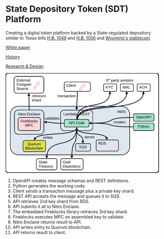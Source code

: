 # State Depository Token (SDT) Platform

Creating a digital token platform backed by a State-regulated depository similar to Texas bills [H.B. 1049](https://legiscan.com/TX/sponsors/HB1049/2025) and [H.B. 1056](https://legiscan.com/TX/bill/HB1056/2025) and [Wyoming's stablecoin](https://stabletoken.wyo.gov/).

[White paper](https://broward.ghost.io/current-gold-paper)

[History](https://broward.ghost.io/2024/11/26/sdt-history/)

[Research & Design](https://broward.ghost.io/token/)

![SDTOverview](https://github.com/broward/token/blob/main/docs/SDTOverview.jpg)

1) OpenAPI creates message schemas and REST definitions.
2) Python generates the working code.
3) Client sends a transaction message plus a private key shard.
4) REST API accepts the message and queues it to SQS.
5) API retrieves 2nd key shard from RDS.
6) API submits it all to Nitro Enclave.
7) The embedded Fireblocks library retrieves 3rd key shard.
8) Fireblocks executes MPC on assembled key to validate.
9) Nitro Enclave returns result to API.
10) API writes entry to Quorum blockchain.
11) API returns result to client.



